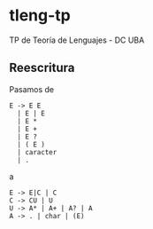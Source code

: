 # tleng-tp
TP de Teoría de Lenguajes - DC UBA

## Reescritura

Pasamos de

```text
E -> E E
  | E | E
  | E *
  | E +
  | E ?
  | ( E )
  | caracter
  | .
```

a

```text
E -> E|C | C
C -> CU | U
U -> A* | A+ | A? | A
A -> . | char | (E)
```
